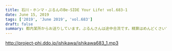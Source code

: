 ```yaml
---
title: 石川・ホンマ・ぶるんのBe-SIDE Your Life! vol.683-1
date: June 15, 2019
tags: ['2019', 'June 2019', 'vol.683']
draft: false
summary: 都内某所からお送りしています。ぶるんさんは途中合流です。精算はめんどくさいです…MIURA
---
```


http://project-phi.ddo.jp/ishikawa/ishikawa683_1.mp3
